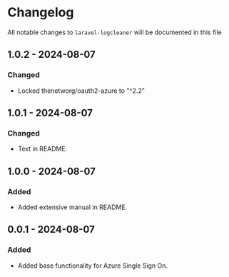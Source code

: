 # Changelog

All notable changes to `laravel-logcleaner` will be documented in this file

## 1.0.2 - 2024-08-07
### Changed
- Locked thenetworg/oauth2-azure to "^2.2"

## 1.0.1 - 2024-08-07
### Changed
- Text in README.

## 1.0.0 - 2024-08-07
### Added
- Added extensive manual in README.

## 0.0.1 - 2024-08-07
### Added
- Added base functionality for Azure Single Sign On.
